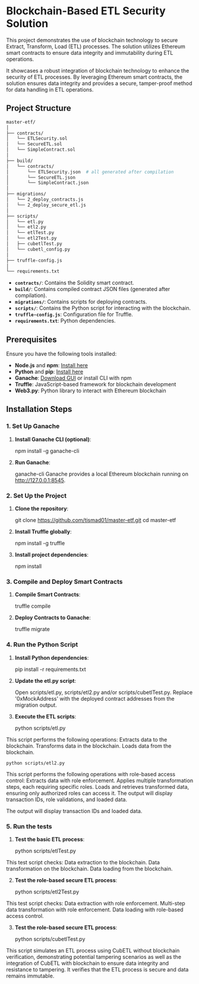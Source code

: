 # Blockchain-Based ETL Security Solution

This project demonstrates the use of blockchain technology to secure Extract, Transform, Load (ETL) processes. The solution utilizes Ethereum smart contracts to ensure data integrity and immutability during ETL operations.

It showcases a robust integration of blockchain technology to enhance the security of ETL processes. By leveraging Ethereum smart contracts, the solution ensures data integrity and provides a secure, tamper-proof method for data handling in ETL operations.

## Project Structure

```bash
master-etf/
│
├── contracts/
│   └── ETLSecurity.sol
│   └── SecureETL.sol
│   └── SimpleContract.sol
│
├── build/
│   └── contracts/
│       └── ETLSecurity.json  # all generated after compilation
│       └── SecureETL.json 
│       └── SimpleContract.json  
│
├── migrations/
│   └── 2_deploy_contracts.js
│   └── 2_deploy_secure_etl.js
│
├── scripts/
│   └── etl.py
│   └── etl2.py
│   └── etlTest.py
│   └── etl2Test.py
│   ├── cubetlTest.py             
│   └── cubetl_config.py  
│
├── truffle-config.js
│
└── requirements.txt
```

- **`contracts/`**: Contains the Solidity smart contract.
- **`build/`**: Contains compiled contract JSON files (generated after compilation).
- **`migrations/`**: Contains scripts for deploying contracts.
- **`scripts/`**: Contains the Python script for interacting with the blockchain.
- **`truffle-config.js`**: Configuration file for Truffle.
- **`requirements.txt`**: Python dependencies.

## Prerequisites

Ensure you have the following tools installed:

- **Node.js** and **npm**: [Install here](https://nodejs.org/)
- **Python** and **pip**: [Install here](https://www.python.org/)
- **Ganache**: [Download GUI](https://trufflesuite.com/ganache/) or install CLI with npm
- **Truffle**: JavaScript-based framework for blockchain development
- **Web3.py**: Python library to interact with Ethereum blockchain

## Installation Steps

### 1. Set Up Ganache

1. **Install Ganache CLI (optional)**:

   npm install -g ganache-cli

2. **Run Ganache**:

    ganache-cli
Ganache provides a local Ethereum blockchain running on http://127.0.0.1:8545.

### 2. Set Up the Project

1. **Clone the repository**:

    git clone https://github.com/tismad01/master-etf.git
    cd master-etf

2. **Install Truffle globally**:

    npm install -g truffle

3. **Install project dependencies**:

    npm install

### 3. Compile and Deploy Smart Contracts

1. **Compile Smart Contracts**:

    truffle compile

2. **Deploy Contracts to Ganache**:

    truffle migrate

### 4. Run the Python Script

1. **Install Python dependencies**:

    pip install -r requirements.txt

2. **Update the etl.py script**:

    Open scripts/etl.py, scripts/etl2.py and/or scripts/cubetlTest.py.
    Replace '0xMockAddress' with the deployed contract addresses from the migration output.

3. **Execute the ETL scripts**:

    python scripts/etl.py 

This script performs the following operations:
    Extracts data to the blockchain.
    Transforms data in the blockchain.
    Loads data from the blockchain.

    python scripts/etl2.py

This script performs the following operations with role-based access control:
    Extracts data with role enforcement.
    Applies multiple transformation steps, each requiring specific roles.
    Loads and retrieves transformed data, ensuring only authorized roles can access it.
    The output will display transaction IDs, role validations, and loaded data.

The output will display transaction IDs and loaded data.

### 5. Run the tests

1. **Test the basic ETL process**:

    python scripts/etlTest.py

This test script checks:
    Data extraction to the blockchain.
    Data transformation on the blockchain.
    Data loading from the blockchain.

2. **Test the role-based secure ETL process**:

    python scripts/etl2Test.py

This test script checks:
    Data extraction with role enforcement.
    Multi-step data transformation with role enforcement.
    Data loading with role-based access control.

3. **Test the role-based secure ETL process**:

    python scripts/cubetlTest.py

This script simulates an ETL process using CubETL without blockchain verification, demonstrating potential tampering scenarios as well as the integration of CubETL with blockchain to ensure data integrity and resistance to tampering. It verifies that the ETL process is secure and data remains immutable.
